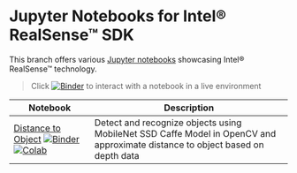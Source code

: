 # Jupyter Notebooks for Intel® RealSense™ SDK

This branch offers various [Jupyter notebooks](http://jupyter.org/) showcasing Intel® RealSense™ technology.

> Click [![Binder](https://mybinder.org/badge.svg)](https://mybinder.org/v2/gh/IntelRealSense/librealsense/jupyter) to interact with a notebook in a live environment

| **Notebook** | **Description** |
|----------|-------------|
| [Distance to Object](https://github.com/IntelRealSense/librealsense/blob/jupyter/distance_to_object.ipynb) [![Binder](https://mybinder.org/badge.svg)](https://mybinder.org/v2/gh/IntelRealSense/librealsense/jupyter?filepath=distance_to_object.ipynb) [![Colab](https://img.shields.io/badge/launch-colab-yellowgreen.svg)](https://colab.research.google.com/drive/10YTLAf2i0_R80-XX_6-1gTPtOMD0cRIx5) | Detect and recognize objects using MobileNet SSD Caffe Model in OpenCV and approximate distance to object based on depth data |
